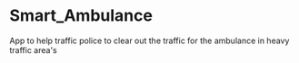 # Smart_Ambulance
App to help traffic police to clear out the traffic for the ambulance in heavy traffic area's
